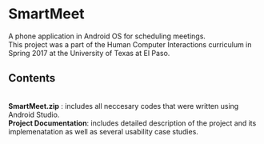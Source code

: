 # SmartMeet
A phone application in Android OS for scheduling meetings.
<br> This project was a part of the Human Computer Interactions curriculum in Spring 2017 at the University of Texas at El Paso.
## Contents
<br> **SmartMeet.zip** : includes all neccesary codes that were written using Android Studio. 
<br> **Project Documentation**: includes detailed description of the project and its implemenatation as well as several usability case studies. 
